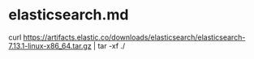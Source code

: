 # elasticsearch.md

curl https://artifacts.elastic.co/downloads/elasticsearch/elasticsearch-7.13.1-linux-x86_64.tar.gz | tar -xf ./


